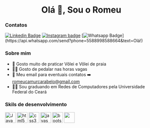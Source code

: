 <h1 align="center">Olá 👋, Sou o Romeu</h1>

### Contatos

[![Linkedin Badge](https://img.shields.io/badge/-LinkedIn-blue?style=flat-square&logo=Linkedin&logoColor=white&link=https://www.linkedin.com/in/romeu-camurca/)](https://www.linkedin.com/in/romeu-camurca/)
[![Instagram badge](https://img.shields.io/badge/-Instagram-dc5273?style=flat-square&logo=Instagram&logoColor=white&link=https://www.instagram.com/romeu_camurca/)](https://www.instagram.com/romeu_camurca/)
[![Whatsapp Badge](https://img.shields.io/badge/-Whatsapp-4CA143?style=flat-square&labelColor=4CA143&logo=whatsapp&logoColor=white&link=https://api.whatsapp.com/send?phone=5588998588664&text=Olá!)](https://api.whatsapp.com/send?phone=5588998588664&text=Olá!)


### Sobre mim

- :volleyball: Gosto muito de praticar Vôlei e Vôlei de praia
- :biking_man: Gosto de pedalar nas horas vagas
- :e-mail: Meu email para eventuais contatos :arrow_right: romeucamurcarabelo@gmail.com
- :man_student: Sou graduando em Redes de Computadores pela Universidade Federal do Ceará

### Skils de desenvolvimento

<p>
  <a><img src="https://images-github.s3.amazonaws.com/java.png" display="inline-block" alt="Java" height="35"/></a>
  <a><img src="https://images-github.s3.amazonaws.com/html5.png" display="inline-block" alt="html5" height="35"/></a>
  <a><img src="https://images-github.s3.amazonaws.com/css3.png" alt="css3" height="35"/></a>
  <a><img src="https://images-github.s3.amazonaws.com/javascript.svg" alt="javascript" height="35"/></a>
  <a><img src="https://images-github.s3.amazonaws.com/bootstrap-4.svg" alt="bootstrap-4" height="35"/></a>
  <a><img src="" alt="" height="35"/></a>
</p>





